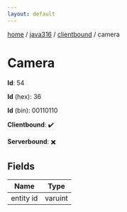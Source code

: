 ```yaml
---
layout: default
---
```


[home](/)  /  [java316](/protocol/java316)  /  [clientbound](/protocol/java316/clientbound)  /  camera

# Camera

**Id**: 54

**Id** (hex): 36

**Id** (bin): 00110110

**Clientbound**: ✔️

**Serverbound**: ✖️

## Fields

Name | Type
---|---
entity id | varuint
